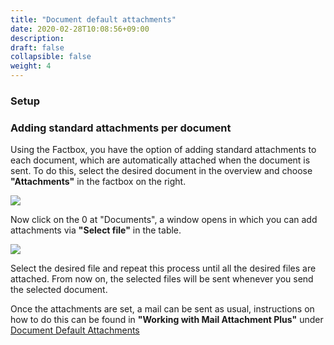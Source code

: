```yaml
---
title: "Document default attachments"
date: 2020-02-28T10:08:56+09:00
description: 
draft: false
collapsible: false
weight: 4
---
```

### Setup

### Adding standard attachments per document

Using the Factbox, you have the option of adding standard attachments to each document, which are automatically attached when the document is sent. To do this, select the desired document in the overview and choose **"Attachments"** in the factbox on the right.

![](images/apps/attachmentoverattach.PNG)

Now click on the 0 at "Documents", a window opens in which you can add attachments via **"Select file"** in the table.

![](images/apps/attachmentdoc.PNG)

Select the desired file and repeat this process until all the desired files are attached. From now on, the selected files will be sent whenever you send the selected document.

Once the attachments are set, a mail can be sent as usual, instructions on how to do this can be found in **"Working with Mail Attachment Plus"** under [Document Default Attachments](en-us/apps/mail_attachment_plus/working-with-map/defaults-document/)
